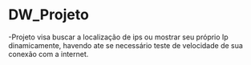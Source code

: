 # DW_Projeto

-Projeto visa buscar a localização de ips ou mostrar seu próprio Ip dinamicamente, havendo ate se necessário teste de velocidade de sua conexão com a internet.

